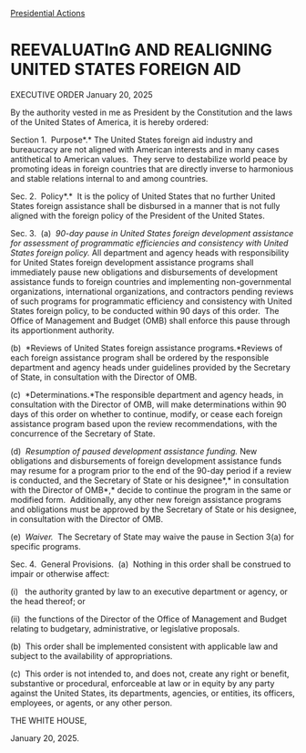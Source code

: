 
[Presidential Actions](https://www.whitehouse.gov/presidential-actions/) 

REEVALUATInG AND REALIGNING UNITED STATES FOREIGN AID
=====================================================

EXECUTIVE ORDER 
January 20, 2025 



By the authority vested in me as President by the Constitution and the laws of the United States of America, it is hereby ordered:

Section 1.  Purpose*.* The United States foreign aid industry and bureaucracy are not aligned with American interests and in many cases antithetical to American values.  They serve to destabilize world peace by promoting ideas in foreign countries that are directly inverse to harmonious and stable relations internal to and among countries.

Sec. 2.  Policy*.*  It is the policy of United States that no further United States foreign assistance shall be disbursed in a manner that is not fully aligned with the foreign policy of the President of the United States. 

Sec. 3.  (a)  *90-day pause in United States foreign development assistance for assessment of programmatic efficiencies and consistency with United States foreign policy.* All department and agency heads with responsibility for United States foreign development assistance programs shall immediately pause new obligations and disbursements of development assistance funds to foreign countries and implementing non-governmental organizations, international organizations, and contractors pending reviews of such programs for programmatic efficiency and consistency with United States foreign policy, to be conducted within 90 days of this order.  The Office of Management and Budget (OMB) shall enforce this pause through its apportionment authority.

(b)  *Reviews of United States foreign assistance programs.*Reviews of each foreign assistance program shall be ordered by the responsible department and agency heads under guidelines provided by the Secretary of State, in consultation with the Director of OMB.

(c)  *Determinations.*The responsible department and agency heads, in consultation with the Director of OMB, will make determinations within 90 days of this order on whether to continue, modify, or cease each foreign assistance program based upon the review recommendations, with the concurrence of the Secretary of State.

(d)  *Resumption of paused development assistance funding.* New obligations and disbursements of foreign development assistance funds may resume for a program prior to the end of the 90-day period if a review is conducted, and the Secretary of State or his designee*,* in consultation with the Director of OMB*,* decide to continue the program in the same or modified form.  Additionally, any other new foreign assistance programs and obligations must be approved by the Secretary of State or his designee, in consultation with the Director of OMB.

(e)  *Waiver.*  The Secretary of State may waive the pause in Section 3(a) for specific programs.

Sec. 4.  General Provisions.  (a)  Nothing in this order shall be construed to impair or otherwise affect:

(i)   the authority granted by law to an executive department or agency, or the head thereof; or

(ii)  the functions of the Director of the Office of Management and Budget relating to budgetary, administrative, or legislative proposals.

(b)  This order shall be implemented consistent with applicable law and subject to the availability of appropriations.

(c)  This order is not intended to, and does not, create any right or benefit, substantive or procedural, enforceable at law or in equity by any party against the United States, its departments, agencies, or entities, its officers, employees, or agents, or any other person.

THE WHITE HOUSE,

January 20, 2025.



